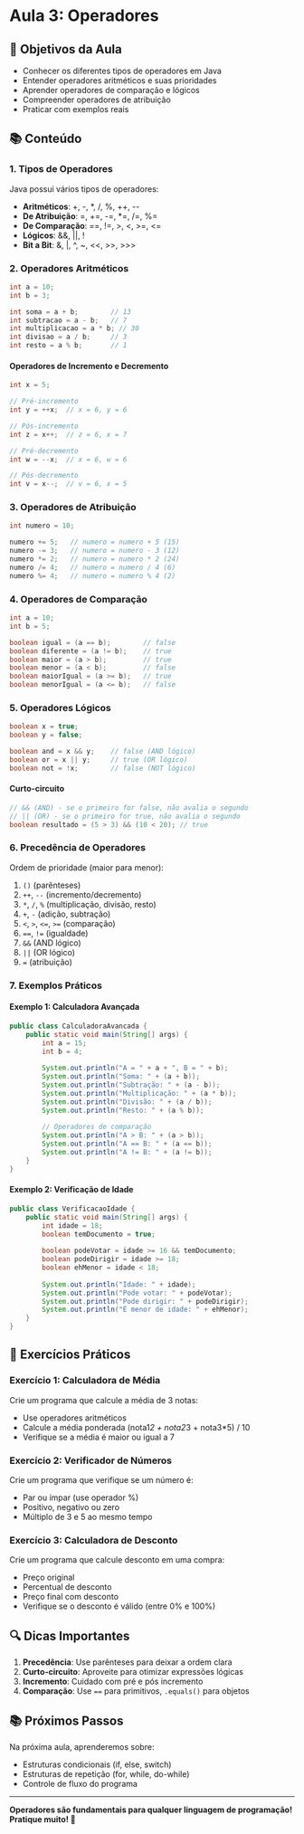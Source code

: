 # Aula 3: Operadores

## 🎯 Objetivos da Aula

- Conhecer os diferentes tipos de operadores em Java
- Entender operadores aritméticos e suas prioridades
- Aprender operadores de comparação e lógicos
- Compreender operadores de atribuição
- Praticar com exemplos reais

## 📚 Conteúdo

### 1. Tipos de Operadores

Java possui vários tipos de operadores:
- **Aritméticos**: +, -, *, /, %, ++, --
- **De Atribuição**: =, +=, -=, *=, /=, %=
- **De Comparação**: ==, !=, >, <, >=, <=
- **Lógicos**: &&, ||, !
- **Bit a Bit**: &, |, ^, ~, <<, >>, >>>

### 2. Operadores Aritméticos

```java
int a = 10;
int b = 3;

int soma = a + b;        // 13
int subtracao = a - b;   // 7
int multiplicacao = a * b; // 30
int divisao = a / b;     // 3
int resto = a % b;       // 1
```

#### Operadores de Incremento e Decremento

```java
int x = 5;

// Pré-incremento
int y = ++x;  // x = 6, y = 6

// Pós-incremento
int z = x++;  // z = 6, x = 7

// Pré-decremento
int w = --x;  // x = 6, w = 6

// Pós-decremento
int v = x--;  // v = 6, x = 5
```

### 3. Operadores de Atribuição

```java
int numero = 10;

numero += 5;   // numero = numero + 5 (15)
numero -= 3;   // numero = numero - 3 (12)
numero *= 2;   // numero = numero * 2 (24)
numero /= 4;   // numero = numero / 4 (6)
numero %= 4;   // numero = numero % 4 (2)
```

### 4. Operadores de Comparação

```java
int a = 10;
int b = 5;

boolean igual = (a == b);        // false
boolean diferente = (a != b);    // true
boolean maior = (a > b);         // true
boolean menor = (a < b);         // false
boolean maiorIgual = (a >= b);   // true
boolean menorIgual = (a <= b);   // false
```

### 5. Operadores Lógicos

```java
boolean x = true;
boolean y = false;

boolean and = x && y;    // false (AND lógico)
boolean or = x || y;     // true (OR lógico)
boolean not = !x;        // false (NOT lógico)
```

#### Curto-circuito
```java
// && (AND) - se o primeiro for false, não avalia o segundo
// || (OR) - se o primeiro for true, não avalia o segundo
boolean resultado = (5 > 3) && (10 < 20); // true
```

### 6. Precedência de Operadores

Ordem de prioridade (maior para menor):
1. `()` (parênteses)
2. `++`, `--` (incremento/decremento)
3. `*`, `/`, `%` (multiplicação, divisão, resto)
4. `+`, `-` (adição, subtração)
5. `<`, `>`, `<=`, `>=` (comparação)
6. `==`, `!=` (igualdade)
7. `&&` (AND lógico)
8. `||` (OR lógico)
9. `=` (atribuição)

### 7. Exemplos Práticos

#### Exemplo 1: Calculadora Avançada
```java
public class CalculadoraAvancada {
    public static void main(String[] args) {
        int a = 15;
        int b = 4;
        
        System.out.println("A = " + a + ", B = " + b);
        System.out.println("Soma: " + (a + b));
        System.out.println("Subtração: " + (a - b));
        System.out.println("Multiplicação: " + (a * b));
        System.out.println("Divisão: " + (a / b));
        System.out.println("Resto: " + (a % b));
        
        // Operadores de comparação
        System.out.println("A > B: " + (a > b));
        System.out.println("A == B: " + (a == b));
        System.out.println("A != B: " + (a != b));
    }
}
```

#### Exemplo 2: Verificação de Idade
```java
public class VerificacaoIdade {
    public static void main(String[] args) {
        int idade = 18;
        boolean temDocumento = true;
        
        boolean podeVotar = idade >= 16 && temDocumento;
        boolean podeDirigir = idade >= 18;
        boolean ehMenor = idade < 18;
        
        System.out.println("Idade: " + idade);
        System.out.println("Pode votar: " + podeVotar);
        System.out.println("Pode dirigir: " + podeDirigir);
        System.out.println("É menor de idade: " + ehMenor);
    }
}
```

## 🎯 Exercícios Práticos

### Exercício 1: Calculadora de Média
Crie um programa que calcule a média de 3 notas:
- Use operadores aritméticos
- Calcule a média ponderada (nota1*2 + nota2*3 + nota3*5) / 10
- Verifique se a média é maior ou igual a 7

### Exercício 2: Verificador de Números
Crie um programa que verifique se um número é:
- Par ou ímpar (use operador %)
- Positivo, negativo ou zero
- Múltiplo de 3 e 5 ao mesmo tempo

### Exercício 3: Calculadora de Desconto
Crie um programa que calcule desconto em uma compra:
- Preço original
- Percentual de desconto
- Preço final com desconto
- Verifique se o desconto é válido (entre 0% e 100%)

## 🔍 Dicas Importantes

1. **Precedência**: Use parênteses para deixar a ordem clara
2. **Curto-circuito**: Aproveite para otimizar expressões lógicas
3. **Incremento**: Cuidado com pré e pós incremento
4. **Comparação**: Use `==` para primitivos, `.equals()` para objetos

## 📚 Próximos Passos

Na próxima aula, aprenderemos sobre:
- Estruturas condicionais (if, else, switch)
- Estruturas de repetição (for, while, do-while)
- Controle de fluxo do programa

---

**Operadores são fundamentais para qualquer linguagem de programação! Pratique muito! 🔢** 